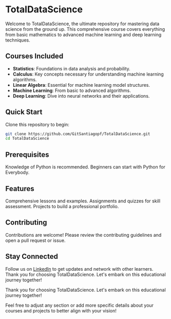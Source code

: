 # TotalDataScience

Welcome to TotalDataScience, the ultimate repository for mastering data science from the ground up. This comprehensive course covers everything from basic mathematics to advanced machine learning and deep learning techniques.

## Courses Included
- **Statistics**: Foundations in data analysis and probability.
- **Calculus**: Key concepts necessary for understanding machine learning algorithms.
- **Linear Algebra**: Essential for machine learning model structures.
- **Machine Learning**: From basic to advanced algorithms.
- **Deep Learning**: Dive into neural networks and their applications.

## Quick Start
Clone this repository to begin:
```bash
git clone https://github.com/GitSantiagopf/TotalDataScience.git
cd TotalDataScience
```

## Prerequisites
Knowledge of Python is recommended. Beginners can start with Python for Everybody.

## Features
Comprehensive lessons and examples.
Assignments and quizzes for skill assessment.
Projects to build a professional portfolio.

## Contributing
Contributions are welcome! Please review the contributing guidelines and open a pull request or issue.

## Stay Connected
Follow us on [LinkedIn](https://www.linkedin.com/in/kristhian-palomino/) to get updates and network with other learners. Thank you for choosing TotalDataScience. Let's embark on this educational journey together!

Thank you for choosing TotalDataScience. Let's embark on this educational journey together!

Feel free to adjust any section or add more specific details about your courses and projects to better align with your vision!

